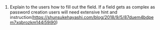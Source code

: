 1. Explain to the users how to fill out the field. 
If a field gets as complex as password creation users will need extensive hint and instruction(https://shunsukehayashi.com/blog/2018/9/5/87duem4bdpem7xqbrozkm144i59i90)
